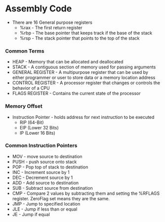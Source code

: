 # Assembly Code
* There are 16 General purpose registers
  - %rax - The first return register
  - %rbp - The base pointer that keeps track if the base of the stack
  - %rsp - The stack pointer that points to the top of the stack
### Common Terms
* HEAP - Memory that can be allocated and deallocated
* STACK - A contiguous section of memory used for passing arguments
* GENERAL REGISTER - A multipurpose register that can be used by either programmer or user to store data or a memory location address
* CONTROL REGISTER - A processor register that changes or controls the behavior of a CPU
* FLAGS REGISTER - Contains the current state of the processor
### Memory Offset
* Instruction Pointer - holds address for next instruction to be executed
  - RIP (64-Bit)
  - EIP (Lower 32 Bits)
  - IP (Lower 16 Bits)
### Common Instruction Pointers
* MOV  - move source to destination
* PUSH - push source onto stack
* POP  - Pop top of stack to destination
* INC  - Increment source by 1
* DEC  - Decrement source by 1
* ADD  - Add source to destination
* SUB  - Subtract source from destination
* CMP  - Compare 2 values by subtracting them and setting the %RFLAGS register. ZeroFlag set means they are the same.
* JMP  - Jump to specified location
* JLE  - Jump if less than or equal
* JE   - Jump if equal
